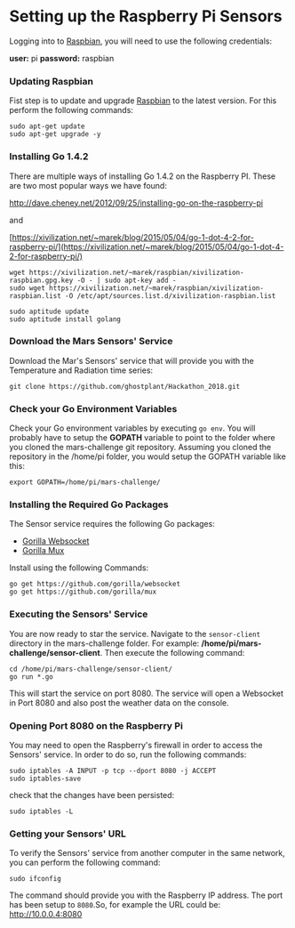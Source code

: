 # Setting up the Raspberry Pi Sensors

Logging into to [Raspbian](http://www.raspbian.org/), you will need to use the following credentials:

**user:** pi
**password:** raspbian

### Updating Raspbian

Fist step is to update and upgrade [Raspbian](http://www.raspbian.org/) to the latest version. For this perform the following commands:

    sudo apt-get update
    sudo apt-get upgrade -y


### Installing Go 1.4.2

There are multiple ways of installing Go 1.4.2 on the Raspberry PI. These are two most popular ways we have found:

[http://dave.cheney.net/2012/09/25/installing-go-on-the-raspberry-pi ](http://dave.cheney.net/2012/09/25/installing-go-on-the-raspberry-pi )

and

[https://xivilization.net/~marek/blog/2015/05/04/go-1-dot-4-2-for-raspberry-pi/](https://xivilization.net/~marek/blog/2015/05/04/go-1-dot-4-2-for-raspberry-pi/)

    wget https://xivilization.net/~marek/raspbian/xivilization-raspbian.gpg.key -O - | sudo apt-key add -
    sudo wget https://xivilization.net/~marek/raspbian/xivilization-raspbian.list -O /etc/apt/sources.list.d/xivilization-raspbian.list

    sudo aptitude update
    sudo aptitude install golang


### Download the Mars Sensors' Service

Download the Mar's Sensors' service that will provide you with the Temperature and Radiation time series:

    git clone https://github.com/ghostplant/Hackathon_2018.git


### Check your Go Environment Variables

Check your Go environment variables by executing `go env`. You will probably have to setup the **GOPATH** variable to point to the folder where you cloned the mars-challenge git repository. Assuming you cloned the repository in the /home/pi folder, you would setup the GOPATH variable like this:

    export GOPATH=/home/pi/mars-challenge/


### Installing the Required Go Packages

The Sensor service requires the following Go packages:

- [Gorilla Websocket](https://github.com/gorilla/websocket)
- [Gorilla Mux](https://github.com/gorilla/mux)

Install using the following Commands:

    go get https://github.com/gorilla/websocket
    go get https://github.com/gorilla/mux


### Executing the Sensors' Service

You are now ready to star the service. Navigate to the `sensor-client` directory in the mars-challenge folder. For example: **/home/pi/mars-challenge/sensor-client**. Then execute the following command:

    cd /home/pi/mars-challenge/sensor-client/
	go run *.go

This will start the service on port 8080. The service will open a Websocket in Port 8080 and also post the weather data on the console.


### Opening Port 8080 on the Raspberry Pi

You may need to open the Raspberry's firewall in order to access the Sensors' service. In order to do so, run the following commands:

    sudo iptables -A INPUT -p tcp --dport 8080 -j ACCEPT
    sudo iptables-save

check that the changes have been persisted:

    sudo iptables -L

### Getting your Sensors' URL

To verify the Sensors' service from another computer in the same network, you can perform the following command:

    sudo ifconfig

The command should provide you with the Raspberry IP address. The port has been setup to `8080`.So, for example the URL could be: http://10.0.0.4:8080
